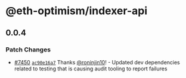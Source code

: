# @eth-optimism/indexer-api

## 0.0.4

### Patch Changes

- [#7450](https://github.com/inuraorg/inura/pull/7450) [`ac90e16a7`](https://github.com/inuraorg/inura/commit/ac90e16a7f85c4f73661ae6023135c3d00421c1e) Thanks [@roninjin10](https://github.com/roninjin10)! - Updated dev dependencies related to testing that is causing audit tooling to report failures
